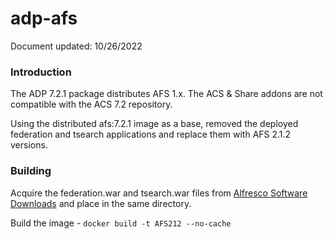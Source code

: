 # adp-afs
Document updated: 10/26/2022

### Introduction
The ADP 7.2.1 package distributes AFS 1.x. The ACS & Share addons are not compatible with the ACS 7.2 repository.

Using the distributed afs:7.2.1 image as a base, removed the deployed federation and tsearch applications and replace them with AFS 2.1.2 versions.


### Building
Acquire the federation.war and tsearch.war files from [Alfresco Software Downloads](https://community.hyland.com/login?returnUrl=/customer-portal/5097/downloads/alfresco?category=Alfresco%20Content%20Services%20Modules%20and%20Additions) and place in the same directory.

Build the image - `docker build -t AFS212 --no-cache`
